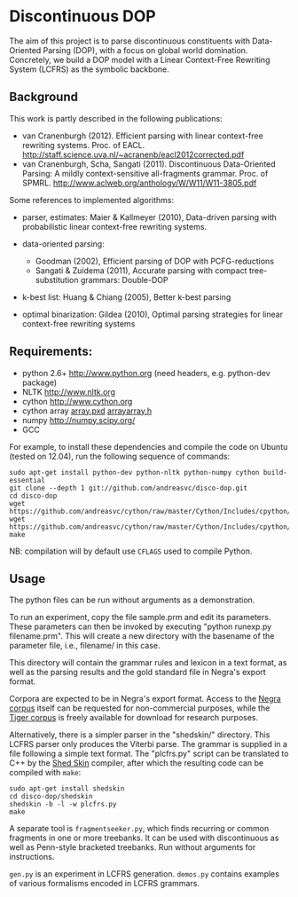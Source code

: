 Discontinuous DOP
=================

The aim of this project is to parse discontinuous constituents with
Data-Oriented Parsing (DOP), with a focus on global world domination.
Concretely, we build a DOP model with a Linear Context-Free Rewriting
System (LCFRS) as the symbolic backbone.

Background
----------
This work is partly described in the following publications:

- van Cranenburgh (2012). Efficient parsing with linear context-free rewriting
  systems. Proc. of EACL.
  http://staff.science.uva.nl/~acranenb/eacl2012corrected.pdf
- van Cranenburgh, Scha, Sangati (2011). Discontinuous Data-Oriented Parsing:
  A mildly context-sensitive all-fragments grammar. Proc. of SPMRL.
  http://www.aclweb.org/anthology/W/W11/W11-3805.pdf

Some references to implemented algorithms:

- parser, estimates: Maier & Kallmeyer (2010), Data-driven parsing with
  probabilistic linear context-free rewriting systems.
- data-oriented parsing:

  * Goodman (2002), Efficient parsing of DOP with PCFG-reductions
  * Sangati & Zuidema (2011), Accurate parsing with compact tree-substitution
    grammars: Double-DOP

- k-best list: Huang & Chiang (2005), Better k-best parsing
- optimal binarization: Gildea (2010), Optimal parsing strategies for linear
  context-free rewriting systems

Requirements:
-------------
- python 2.6+   http://www.python.org (need headers, e.g. python-dev package)
- NLTK          http://www.nltk.org
- cython        http://www.cython.org
- cython array	[array.pxd](https://github.com/andreasvc/cython/raw/master/Cython/Includes/cpython/array.pxd) [arrayarray.h](https://github.com/andreasvc/cython/raw/master/Cython/Includes/cpython/arrayarray.h)
- numpy         http://numpy.scipy.org/
- GCC

For example, to install these dependencies and compile the code on Ubuntu
(tested on 12.04), run the following sequence of commands:

	sudo apt-get install python-dev python-nltk python-numpy cython build-essential
	git clone --depth 1 git://github.com/andreasvc/disco-dop.git
	cd disco-dop
	wget https://github.com/andreasvc/cython/raw/master/Cython/Includes/cpython/array.pxd
	wget https://github.com/andreasvc/cython/raw/master/Cython/Includes/cpython/arrayarray.h 
	make

NB: compilation will by default use `CFLAGS` used to compile Python.

Usage
-----
The python files can be run without arguments as a demonstration.

To run an experiment, copy the file sample.prm and edit its parameters.  These
parameters can then be invoked by executing "python runexp.py filename.prm".
This will create a new directory with the basename of the parameter file, i.e.,
filename/ in this case.

This directory will contain the grammar rules and lexicon in a text format, as
well as the parsing results and the gold standard file in Negra's export
format.

Corpora are expected to be in Negra's export format. Access to the [Negra
corpus](http://www.coli.uni-saarland.de/projects/sfb378/negra-corpus/) itself
can be requested for non-commercial purposes, while the [Tiger
corpus](http://www.ims.uni-stuttgart.de/projekte/TIGER/TIGERCorpus/) is freely
available for download for research purposes.

Alternatively, there is a simpler parser in the "shedskin/" directory. This
LCFRS parser only produces the Viterbi parse. The grammar is supplied in a file
following a simple text format. The "plcfrs.py" script can be translated to C++
by the [Shed Skin](http://code.google.com/p/shedskin/) compiler, after which
the resulting code can be compiled with `make`:

    sudo apt-get install shedskin
    cd disco-dop/shedskin
    shedskin -b -l -w plcfrs.py
    make

A separate tool is `fragmentseeker.py`, which finds recurring or common
fragments in one or more treebanks. It can be used with discontinuous as well
as Penn-style bracketed treebanks. Run without arguments for instructions.

`gen.py` is an experiment in LCFRS generation.
`demos.py` contains examples of various formalisms encoded in LCFRS grammars.

